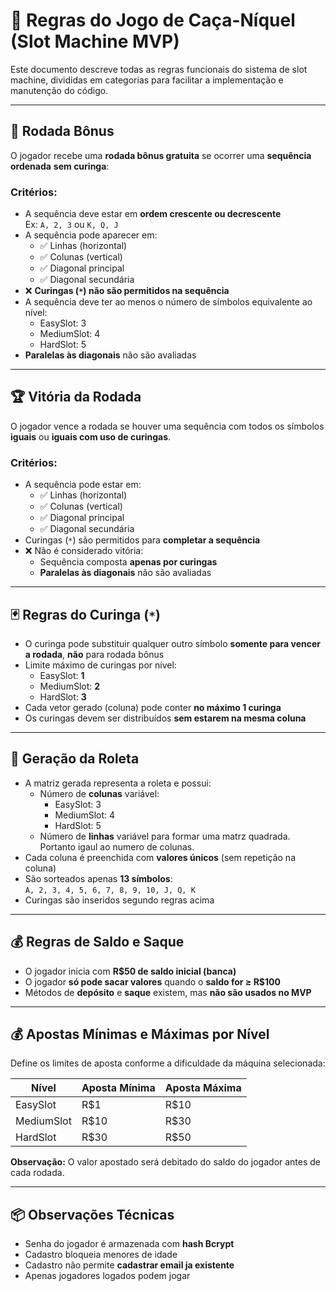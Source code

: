 # 📜 Regras do Jogo de Caça-Níquel (Slot Machine MVP)

Este documento descreve todas as regras funcionais do sistema de slot machine, divididas em categorias para facilitar a implementação e manutenção do código.

---

## 🎁 Rodada Bônus

O jogador recebe uma **rodada bônus gratuita** se ocorrer uma **sequência ordenada** **sem curinga**:

### Critérios:
- A sequência deve estar em **ordem crescente ou decrescente**  
  Ex: `A, 2, 3` ou `K, Q, J`
- A sequência pode aparecer em:
  - ✅ Linhas (horizontal)
  - ✅ Colunas (vertical)
  - ✅ Diagonal principal
  - ✅ Diagonal secundária
- ❌ **Curingas (`*`) não são permitidos na sequência**
- A sequência deve ter ao menos o número de símbolos equivalente ao nível:
  - EasySlot: 3
  - MediumSlot: 4
  - HardSlot: 5
- **Paralelas às diagonais** não são avaliadas

---

## 🏆 Vitória da Rodada

O jogador vence a rodada se houver uma sequência com todos os símbolos **iguais** ou **iguais com uso de curingas**.

### Critérios:
- A sequência pode estar em:
  - ✅ Linhas (horizontal)
  - ✅ Colunas (vertical)
  - ✅ Diagonal principal
  - ✅ Diagonal secundária
- Curingas (`*`) são permitidos para **completar a sequência**
- ❌ Não é considerado vitória:
  - Sequência composta **apenas por curingas**
  - **Paralelas às diagonais** não são avaliadas

---

## 🃏 Regras do Curinga (`*`)

- O curinga pode substituir qualquer outro símbolo **somente para vencer a rodada**, **não** para rodada bônus
- Limite máximo de curingas por nível:
  - EasySlot: **1**
  - MediumSlot: **2**
  - HardSlot: **3**
- Cada vetor gerado (coluna) pode conter **no máximo 1 curinga**
- Os curingas devem ser distribuídos **sem estarem na mesma coluna**

---

## 🎰 Geração da Roleta

- A matriz gerada representa a roleta e possui:
  - Número de **colunas** variável:
    - EasySlot: 3
    - MediumSlot: 4
    - HardSlot: 5
  - Número de **linhas** variável para formar uma matrz quadrada. Portanto igaul ao numero de colunas.
- Cada coluna é preenchida com **valores únicos** (sem repetição na coluna)
- São sorteados apenas **13 símbolos**:  
  `A, 2, 3, 4, 5, 6, 7, 8, 9, 10, J, Q, K`
- Curingas são inseridos segundo regras acima

---

## 💰 Regras de Saldo e Saque

- O jogador inicia com **R$50 de saldo inicial (banca)**
- O jogador **só pode sacar valores** quando o **saldo for ≥ R$100**
- Métodos de **depósito** e **saque** existem, mas **não são usados no MVP**

---

## 💰 Apostas Mínimas e Máximas por Nível

Define os limites de aposta conforme a dificuldade da máquina selecionada:

| Nível       | Aposta Mínima  | Aposta Máxima  |
|-------------|----------------|----------------|
| EasySlot    | R$1            | R$10           |
| MediumSlot  | R$10           | R$30           |
| HardSlot    | R$30           | R$50           |

**Observação:** O valor apostado será debitado do saldo do jogador antes de cada rodada.

---

## 📦 Observações Técnicas

- Senha do jogador é armazenada com **hash Bcrypt**
- Cadastro bloqueia menores de idade
- Cadastro não permite **cadastrar email ja existente**
- Apenas jogadores logados podem jogar


